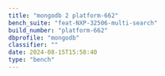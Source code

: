```yaml
---
title: "mongodb 2 platform-662"
bench_suite: "feat-NXP-32506-multi-search"
build_number: "platform-662"
dbprofile: "mongodb"
classifier: ""
date: 2024-08-15T15:58:40
type: "bench"
---
```

